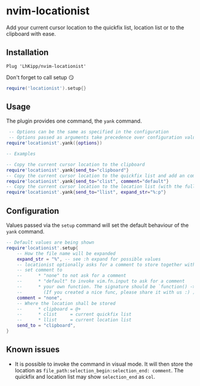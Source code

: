# nvim-locationist

Add your current cursor location to the quickfix list, location list or to the clipboard with ease.

## Installation

```vim
Plug 'LhKipp/nvim-locationist'
```

Don't forget to call setup :smirk:
```lua
require('locationist').setup{}
```

## Usage

The plugin provides one command, the `yank` command.
```lua
 -- Options can be the same as specified in the configuration
 -- Options passed as arguments take precedence over configuration values
require'locationist'.yank({options})

-- Examples

-- Copy the current cursor location to the clipboard
require'locationist'.yank{send_to="clipboard"}
-- Copy the current cursor location to the quickfix list and add an comment
require'locationist'.yank{send_to="clist", comment="default"}
-- Copy the current cursor location to the location list (with the full file path)
require'locationist'.yank{send_to="llist", expand_str="%:p"}
```

## Configuration
Values passed via the `setup` command will set the default behaviour of the `yank` command.
```lua
-- Default values are being shown
require'locationist'.setup{
    -- How the file name will be expanded
    expand_str = "%", -- see :h expand for possible values
    -- locationist optionally asks for a comment to store together with the location
    -- set comment to
    --      * "none" to not ask for a comment
    --      * "default" to invoke vim.fn.input to ask for a comment
    --      * your own function. The signature should be `function() -> string`
    --        (If you created a nice func, please share it with us :) )
    comment = "none",
    -- Where the location shall be stored
    --      * clipboard = @+
    --      * clist     = current quickfix list
    --      * llist     = current location list
    send_to = "clipboard",
}
```

## Known issues
* It is possible to invoke the command in visual mode. It will then store the location as `file_path:selection_begin:selection_end: comment`. The quickfix and location list may show `selection_end` as `col`.
